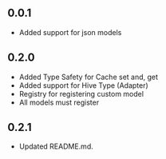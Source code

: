 ## 0.0.1

* Added support for json models

## 0.2.0

* Added Type Safety for Cache set and, get
* Added support for Hive Type (Adapter)
* Registry for registering custom model
* All models must register

## 0.2.1

* Updated README.md.
